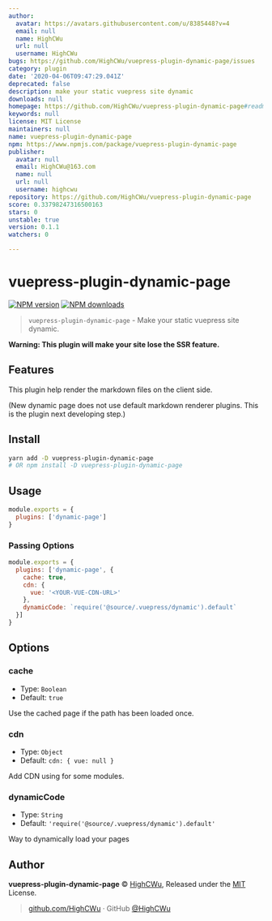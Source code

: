 ```yaml
---
author:
  avatar: https://avatars.githubusercontent.com/u/8385448?v=4
  email: null
  name: HighCWu
  url: null
  username: HighCWu
bugs: https://github.com/HighCWu/vuepress-plugin-dynamic-page/issues
category: plugin
date: '2020-04-06T09:47:29.041Z'
deprecated: false
description: make your static vuepress site dynamic
downloads: null
homepage: https://github.com/HighCWu/vuepress-plugin-dynamic-page#readme
keywords: null
license: MIT License
maintainers: null
name: vuepress-plugin-dynamic-page
npm: https://www.npmjs.com/package/vuepress-plugin-dynamic-page
publisher:
  avatar: null
  email: HighCWu@163.com
  name: null
  url: null
  username: highcwu
repository: https://github.com/HighCWu/vuepress-plugin-dynamic-page
score: 0.33798247316500163
stars: 0
unstable: true
version: 0.1.1
watchers: 0

---
```


# vuepress-plugin-dynamic-page

[![NPM version](https://badgen.net/npm/v/vuepress-plugin-dynamic-page)](https://npmjs.com/package/vuepress-plugin-dynamic-page) [![NPM downloads](https://badgen.net/npm/dm/vuepress-plugin-dynamic-page)](https://npmjs.com/package/vuepress-plugin-dynamic-page)


> `vuepress-plugin-dynamic-page` - Make your static vuepress site dynamic.

**Warning: This plugin will make your site lose the SSR feature.**

## Features

This plugin help render the markdown files on the client side.

(New dynamic page does not use default markdown renderer plugins. This is the plugin next developing step.)

## Install

```bash
yarn add -D vuepress-plugin-dynamic-page
# OR npm install -D vuepress-plugin-dynamic-page
```

## Usage

```javascript
module.exports = {
  plugins: ['dynamic-page']
}
```

### Passing Options

```javascript
module.exports = {
  plugins: ['dynamic-page', {
    cache: true,
    cdn: {
      vue: '<YOUR-VUE-CDN-URL>'
    },
    dynamicCode: `require('@source/.vuepress/dynamic').default`
  }]
}
```

## Options

### cache

- Type: `Boolean`
- Default: `true`

Use the cached page if the path has been loaded once. 

### cdn

- Type: `Object`
- Default: `cdn: {
      vue: null
    }`

Add CDN using for some modules.

### dynamicCode

- Type: `String`
- Default: `'require('@source/.vuepress/dynamic').default'`

Way to dynamically load your pages

## Author

**vuepress-plugin-dynamic-page** © [HighCWu](https://github.com/HighCWu), Released under the [MIT](./LICENSE) License.<br>

> [github.com/HighCWu](https://github.com/HighCWu) · GitHub [@HighCWu](https://github.com/HighCWu) 
